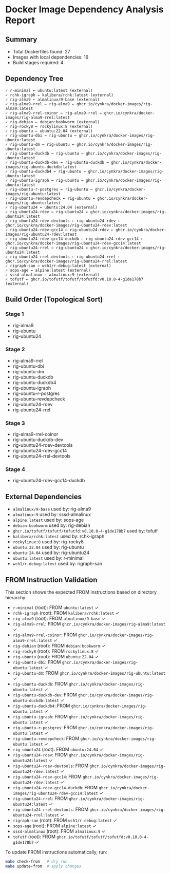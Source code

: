 # Docker Image Dependency Analysis Report

## Summary

- Total Dockerfiles found: 27
- Images with local dependencies: 16
- Build stages required: 4

## Dependency Tree

```text
✓ r-minimal ← ubuntu:latest (external)
✓ rchk-igraph ← kalibera/rchk:latest (external)
✓ rig-alma9 ← almalinux/9-base (external)
✓ rig-alma9-rrel ← rig-alma9 ← ghcr.io/cynkra/docker-images/rig-alma9:latest
✓ rig-alma9-rrel-coinor ← rig-alma9-rrel ← ghcr.io/cynkra/docker-images/rig-alma9-rrel:latest
✓ rig-debian ← debian:bookworm (external)
✓ rig-rocky8 ← rockylinux:8 (external)
✓ rig-ubuntu ← ubuntu:22.04 (external)
✓ rig-ubuntu-dbi ← rig-ubuntu ← ghcr.io/cynkra/docker-images/rig-ubuntu:latest
✓ rig-ubuntu-dm ← rig-ubuntu ← ghcr.io/cynkra/docker-images/rig-ubuntu:latest
✓ rig-ubuntu-duckdb ← rig-ubuntu ← ghcr.io/cynkra/docker-images/rig-ubuntu:latest
✓ rig-ubuntu-duckdb-dev ← rig-ubuntu-duckdb ← ghcr.io/cynkra/docker-images/rig-ubuntu-duckdb:latest
✓ rig-ubuntu-duckdb4 ← rig-ubuntu ← ghcr.io/cynkra/docker-images/rig-ubuntu:latest
✓ rig-ubuntu-igraph ← rig-ubuntu ← ghcr.io/cynkra/docker-images/rig-ubuntu:latest
✓ rig-ubuntu-r-postgres ← rig-ubuntu ← ghcr.io/cynkra/docker-images/rig-ubuntu:latest
✓ rig-ubuntu-revdepcheck ← rig-ubuntu ← ghcr.io/cynkra/docker-images/rig-ubuntu:latest
✓ rig-ubuntu24 ← ubuntu:24.04 (external)
✓ rig-ubuntu24-rdev ← rig-ubuntu24 ← ghcr.io/cynkra/docker-images/rig-ubuntu24:latest
✓ rig-ubuntu24-rdev-devtools ← rig-ubuntu24-rdev ← ghcr.io/cynkra/docker-images/rig-ubuntu24-rdev:latest
✓ rig-ubuntu24-rdev-gcc14 ← rig-ubuntu24-rdev ← ghcr.io/cynkra/docker-images/rig-ubuntu24-rdev:latest
✓ rig-ubuntu24-rdev-gcc14-duckdb ← rig-ubuntu24-rdev-gcc14 ← ghcr.io/cynkra/docker-images/rig-ubuntu24-rdev-gcc14:latest
✓ rig-ubuntu24-rrel ← rig-ubuntu24 ← ghcr.io/cynkra/docker-images/rig-ubuntu24:latest
✓ rig-ubuntu24-rrel-devtools ← rig-ubuntu24-rrel ← ghcr.io/cynkra/docker-images/rig-ubuntu24-rrel:latest
✓ rigraph-san ← wch1/r-debug:latest (external)
✓ sops-age ← alpine:latest (external)
✓ sssd-almalinux ← almalinux:9 (external)
✓ tofutf ← ghcr.io/tofutf/tofutf/tofutfd:v0.10.0-4-g1de178b7 (external)
```

## Build Order (Topological Sort)

### Stage 1

- rig-alma9
- rig-ubuntu
- rig-ubuntu24

### Stage 2

- rig-alma9-rrel
- rig-ubuntu-dbi
- rig-ubuntu-dm
- rig-ubuntu-duckdb
- rig-ubuntu-duckdb4
- rig-ubuntu-igraph
- rig-ubuntu-r-postgres
- rig-ubuntu-revdepcheck
- rig-ubuntu24-rdev
- rig-ubuntu24-rrel

### Stage 3

- rig-alma9-rrel-coinor
- rig-ubuntu-duckdb-dev
- rig-ubuntu24-rdev-devtools
- rig-ubuntu24-rdev-gcc14
- rig-ubuntu24-rrel-devtools

### Stage 4

- rig-ubuntu24-rdev-gcc14-duckdb


## External Dependencies

- `almalinux/9-base` used by: rig-alma9
- `almalinux:9` used by: sssd-almalinux
- `alpine:latest` used by: sops-age
- `debian:bookworm` used by: rig-debian
- `ghcr.io/tofutf/tofutf/tofutfd:v0.10.0-4-g1de178b7` used by: tofutf
- `kalibera/rchk:latest` used by: rchk-igraph
- `rockylinux:8` used by: rig-rocky8
- `ubuntu:22.04` used by: rig-ubuntu
- `ubuntu:24.04` used by: rig-ubuntu24
- `ubuntu:latest` used by: r-minimal
- `wch1/r-debug:latest` used by: rigraph-san

## FROM Instruction Validation

This section shows the expected FROM instructions based on directory hierarchy:

- `r-minimal` (root): FROM `ubuntu:latest` ✓
- `rchk-igraph` (root): FROM `kalibera/rchk:latest` ✓
- `rig-alma9` (root): FROM `almalinux/9-base` ✓
- `rig-alma9-rrel`: FROM `ghcr.io/cynkra/docker-images/rig-alma9:latest` ✓
- `rig-alma9-rrel-coinor`: FROM `ghcr.io/cynkra/docker-images/rig-alma9-rrel:latest` ✓
- `rig-debian` (root): FROM `debian:bookworm` ✓
- `rig-rocky8` (root): FROM `rockylinux:8` ✓
- `rig-ubuntu` (root): FROM `ubuntu:22.04` ✓
- `rig-ubuntu-dbi`: FROM `ghcr.io/cynkra/docker-images/rig-ubuntu:latest` ✓
- `rig-ubuntu-dm`: FROM `ghcr.io/cynkra/docker-images/rig-ubuntu:latest` ✓
- `rig-ubuntu-duckdb`: FROM `ghcr.io/cynkra/docker-images/rig-ubuntu:latest` ✓
- `rig-ubuntu-duckdb-dev`: FROM `ghcr.io/cynkra/docker-images/rig-ubuntu-duckdb:latest` ✓
- `rig-ubuntu-duckdb4`: FROM `ghcr.io/cynkra/docker-images/rig-ubuntu:latest` ✓
- `rig-ubuntu-igraph`: FROM `ghcr.io/cynkra/docker-images/rig-ubuntu:latest` ✓
- `rig-ubuntu-r-postgres`: FROM `ghcr.io/cynkra/docker-images/rig-ubuntu:latest` ✓
- `rig-ubuntu-revdepcheck`: FROM `ghcr.io/cynkra/docker-images/rig-ubuntu:latest` ✓
- `rig-ubuntu24` (root): FROM `ubuntu:24.04` ✓
- `rig-ubuntu24-rdev`: FROM `ghcr.io/cynkra/docker-images/rig-ubuntu24:latest` ✓
- `rig-ubuntu24-rdev-devtools`: FROM `ghcr.io/cynkra/docker-images/rig-ubuntu24-rdev:latest` ✓
- `rig-ubuntu24-rdev-gcc14`: FROM `ghcr.io/cynkra/docker-images/rig-ubuntu24-rdev:latest` ✓
- `rig-ubuntu24-rdev-gcc14-duckdb`: FROM `ghcr.io/cynkra/docker-images/rig-ubuntu24-rdev-gcc14:latest` ✓
- `rig-ubuntu24-rrel`: FROM `ghcr.io/cynkra/docker-images/rig-ubuntu24:latest` ✓
- `rig-ubuntu24-rrel-devtools`: FROM `ghcr.io/cynkra/docker-images/rig-ubuntu24-rrel:latest` ✓
- `rigraph-san` (root): FROM `wch1/r-debug:latest` ✓
- `sops-age` (root): FROM `alpine:latest` ✓
- `sssd-almalinux` (root): FROM `almalinux:9` ✓
- `tofutf` (root): FROM `ghcr.io/tofutf/tofutf/tofutfd:v0.10.0-4-g1de178b7` ✓

To update FROM instructions automatically, run:
```bash
make check-from   # dry run
make update-from  # apply changes
```

